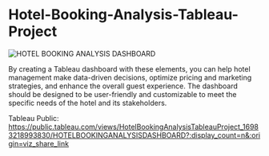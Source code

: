 # Hotel-Booking-Analysis-Tableau-Project

![HOTEL BOOKING ANALYSIS DASHBOARD](https://github.com/Wolverine-Shiva/Hotel-Booking-Analysis-Tableau-Project/assets/132210827/669a9c80-469e-46e2-b115-8bbd42ac4af0)


By creating a Tableau dashboard with these elements, you can help hotel management make data-driven decisions, optimize pricing and marketing strategies, and enhance the overall guest experience. The dashboard should be designed to be user-friendly and customizable to meet the specific needs of the hotel and its stakeholders.

Tableau Public:
https://public.tableau.com/views/HotelBookingAnalysisTableauProject_16983218993830/HOTELBOOKINGANALYSISDASHBOARD?:display_count=n&:origin=viz_share_link
